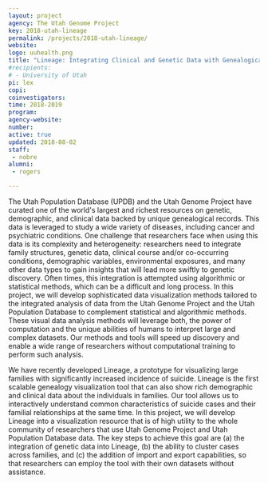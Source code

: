 ```yaml
---
layout: project
agency: The Utah Genome Project
key: 2018-utah-lineage
permalink: /projects/2018-utah-lineage/
website:
logo: uuhealth.png
title: "Lineage: Integrating Clinical and Genetic Data with Genealogical Records"
#recipients:
# - University of Utah 
pi: lex
copi: 
coinvestigators:
time: 2018-2019
program: 
agency-website:
number: 
active: true
updated: 2018-08-02
staff:
 - nobre
alumni:
 - rogers

---
```


The Utah Population Database (UPDB) and the Utah Genome Project have curated one of the world's largest and richest resources on genetic, demographic, and clinical data backed by unique genealogical records. This data is leveraged to study a wide variety of diseases, including cancer and psychiatric conditions. One challenge that researchers face when using this data is its complexity and heterogeneity: researchers need to integrate family structures, genetic data, clinical course and/or co-occurring conditions, demographic variables, environmental exposures, and many other data types to gain insights that will lead more swiftly to genetic discovery. Often times, this integration is attempted using algorithmic or statistical methods, which can be a difficult and long process. In this project, we will develop sophisticated data visualization methods tailored to the integrated analysis of data from the Utah Genome Project and the Utah Population Database to complement statistical and algorithmic methods. These visual data analysis methods will leverage both, the power of computation and the unique abilities of humans to interpret large and complex datasets. Our methods and tools will speed up discovery and enable a wide range of researchers without computational training to perform such analysis.

We have recently developed Lineage, a prototype for visualizing large families with significantly increased incidence of suicide. Lineage is the first scalable genealogy visualization tool that can also show rich demographic and clinical data about the individuals in families. Our tool allows us to interactively understand common characteristics of suicide cases and their familial relationships at the same time. In this project, we will develop Lineage into a visualization resource that is of high utility to the whole community of researchers that use Utah Genome Project and Utah Population Database data. The key steps to achieve this goal are (a) the integration of genetic data into Lineage, (b) the ability to cluster cases across families, and (c) the addition of import and export capabilities, so that researchers can employ the tool with their own datasets without assistance. 